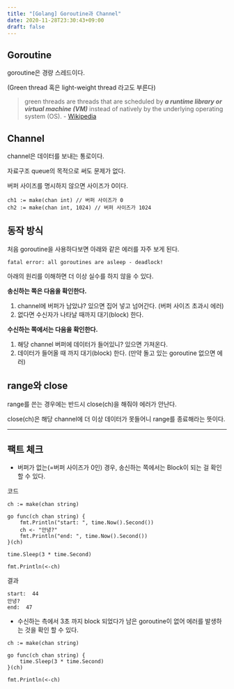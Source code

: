 ```yaml
---
title: "[Golang] Goroutine과 Channel"
date: 2020-11-28T23:30:43+09:00
draft: false
---
```

## Goroutine
goroutine은 경량 스레드이다.

(Green thread 혹은 light-weight thread 라고도 부른다)

> green threads are threads that are scheduled by ___a runtime library or virtual machine (VM)___ instead of natively by the underlying operating system (OS). - [Wikipedia](https://en.wikipedia.org/wiki/Green_threads)

## Channel
channel은 데이터를 보내는 통로이다.

자료구조 queue의 목적으로 써도 문제가 없다.

버퍼 사이즈를 명시하지 않으면 사이즈가 0이다.

    ch1 := make(chan int) // 버퍼 사이즈가 0
	ch2 := make(chan int, 1024) // 버퍼 사이즈가 1024


## 동작 방식
처음 goroutine을 사용하다보면 아래와 같은 에러를 자주 보게 된다.

    fatal error: all goroutines are asleep - deadlock!

아래의 원리를 이해하면 더 이상 실수를 하지 않을 수 있다.

**송신하는 쪽은 다음을 확인한다.**

1. channel에 버퍼가 남았냐? 있으면 집어 넣고 넘어간다. (버퍼 사이즈 초과시 에러)
2. 없다면 수신자가 나타날 때까지 대기(block) 한다.

**수신하는 쪽에서는 다음을 확인한다.**

1. 해당 channel 버퍼에 데이터가 들어있니? 있으면 가져온다.
2. 데이터가 들어올 때 까지 대기(block) 한다. (만약 돌고 있는 goroutine 없으면 에러)

## range와 close

range를 쓴는 경우에는 반드시 close(ch)을 해줘야 에러가 안난다.

close(ch)은 해당 channel에 더 이상 데이터가 못들어니 range를 종료해라는 뜻이다.

--- 
## 팩트 체크

- 버퍼가 없는(=버퍼 사이즈가 0인) 경우, 송신하는 쪽에서는 Block이 되는 걸 확인할 수 있다.

코드

	ch := make(chan string)

	go func(ch chan string) {
		fmt.Println("start: ", time.Now().Second())
		ch <- "안녕?"
		fmt.Println("end: ", time.Now().Second())
	}(ch)

	time.Sleep(3 * time.Second)

	fmt.Println(<-ch)

결과

    start:  44
    안녕?
    end:  47

- 수신하는 측에서 3초 까지 block 되었다가 남은 goroutine이 없어 에러를 발생하는 것을 확인 할 수 있다.
~~~
ch := make(chan string)

go func(ch chan string) {
    time.Sleep(3 * time.Second)
}(ch)

fmt.Println(<-ch)
~~~
